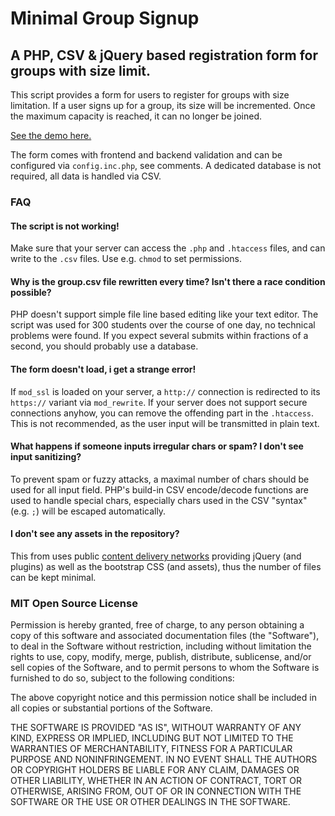 # Minimal Group Signup

## A PHP, CSV & jQuery based registration form for groups with size limit.

This script provides a form for users to register for groups with size limitation. If a user signs up for a group, its size will be incremented. Once the maximum capacity is reached, it can no longer be joined.

[See the demo here.](https://www.ikp.uni-koeln.de/~jmayer/github/minimal-group-signup/registration.php)

The form comes with frontend and backend validation and can be configured via `config.inc.php`, see comments. A dedicated database is not required, all data is handled via CSV.


### FAQ

#### The script is not working!
Make sure that your server can access the `.php` and `.htaccess` files, and can write to the `.csv` files. Use e.g. `chmod` to set permissions.

####  Why is the group.csv file rewritten every time? Isn't there a race condition possible?
PHP doesn't support simple file line based editing like your text editor. The script was used for 300 students over the course of one day, no technical problems were found. If you expect several submits within fractions of a second, you should probably use a database.

#### The form doesn't load, i get a strange error!
If `mod_ssl` is loaded on your server, a `http://` connection is redirected to its `https://` variant via `mod_rewrite`. If your server does not support secure connections anyhow, you can remove the offending part in the `.htaccess`. This is not recommended, as the user input will be transmitted in plain text.

#### What happens if someone inputs irregular chars or spam? I don't see input sanitizing?
To prevent spam or fuzzy attacks, a maximal number of chars should be used for all input field. PHP's build-in CSV encode/decode functions are used to handle special chars, especially chars used in the CSV "syntax" (e.g. `;`) will be escaped automatically.

#### I don't see any assets in the repository?
This from uses public [content delivery networks](http://en.wikipedia.org/wiki/Content_delivery_network) providing jQuery (and plugins) as well as the bootstrap CSS (and assets), thus the number of files can be kept minimal.


### MIT Open Source License

Permission is hereby granted, free of charge, to any person obtaining a copy of this software and associated documentation files (the "Software"), to deal in the Software without restriction, including without limitation the rights to use, copy, modify, merge, publish, distribute, sublicense, and/or sell copies of the Software, and to permit persons to whom the Software is furnished to do so, subject to the following conditions:

The above copyright notice and this permission notice shall be included in all copies or substantial portions of the Software.

THE SOFTWARE IS PROVIDED "AS IS", WITHOUT WARRANTY OF ANY KIND, EXPRESS OR IMPLIED, INCLUDING BUT NOT LIMITED TO THE WARRANTIES OF MERCHANTABILITY, FITNESS FOR A PARTICULAR PURPOSE AND NONINFRINGEMENT. IN NO EVENT SHALL THE AUTHORS OR COPYRIGHT HOLDERS BE LIABLE FOR ANY CLAIM, DAMAGES OR OTHER LIABILITY, WHETHER IN AN ACTION OF CONTRACT, TORT OR OTHERWISE, ARISING FROM, OUT OF OR IN CONNECTION WITH THE SOFTWARE OR THE USE OR OTHER DEALINGS IN THE SOFTWARE.
